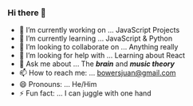 ### Hi there 👋

<!--
**bowersjuan/bowersjuan** is a ✨ _special_ ✨ repository because its `README.md` (this file) appears on your GitHub profile.

Here are some ideas to get you started:
-->

- 🔭 I’m currently working on ... JavaScript Projects
- 🌱 I’m currently learning ... JavaScript & Python
- 👯 I’m looking to collaborate on ... Anything really
- 🤔 I’m looking for help with ... Learning about React
- 💬 Ask me about ... The ***brain*** and ***music theory***
- 📫 How to reach me: ... bowersjuan@gmail.com
- 😄 Pronouns: ... He/Him
- ⚡ Fun fact: ... I can juggle with one hand
